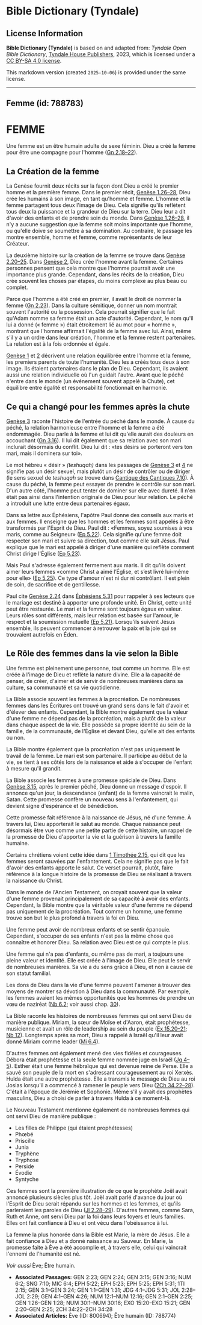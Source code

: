 # Bible Dictionary (Tyndale)

## License Information

**Bible Dictionary (Tyndale)** is based on and adapted from: _Tyndale Open Bible Dictionary_, [Tyndale House Publishers](https://tyndaleopenresources.com/), 2023, which is licensed under a [CC BY-SA 4.0 license](https://creativecommons.org/licenses/by-sa/4.0/legalcode.en).

This markdown version (created `2025-10-06`) is provided under the same license.



--------------------------------

## Femme (id: 788783)

FEMME
=====

Une femme est un être humain adulte de sexe féminin. Dieu a créé la femme pour être une compagne pour l'homme ([Gn 2\.18–22](https://ref.ly/Gen2:18-Gen2:22)).

La Création de la femme
-----------------------

La Genèse fournit deux récits sur la façon dont Dieu a créé le premier homme et la première femme. Dans le premier récit, [Genèse 1\.26–28](https://ref.ly/Gen1:26-Gen1:28), Dieu crée les humains à son image, en tant qu'homme et femme. L'homme et la femme partagent tous deux l'image de Dieu. Cela signifie qu'ils reflètent tous deux la puissance et la grandeur de Dieu sur la terre. Dieu leur a dit d'avoir des enfants et de prendre soin du monde. Dans [Genèse 1\.26–28](https://ref.ly/Gen1:26-Gen1:28), il n'y a aucune suggestion que la femme soit moins importante que l'homme, ou qu'elle doive se soumettre à sa domination. Au contraire, le passage les montre ensemble, homme et femme, comme représentants de leur Créateur.

La deuxième histoire sur la création de la femme se trouve dans [Genèse 2\.20–25](https://ref.ly/Gen2:20-Gen2:25). Dans [Genèse 2](https://ref.ly/Gen2:1-Gen2:25), Dieu crée l'homme avant la femme. Certaines personnes pensent que cela montre que l'homme pourrait avoir une importance plus grande. Cependant, dans les récits de la création, Dieu crée souvent les choses par étapes, du moins complexe au plus beau ou complet.

Parce que l'homme a été créé en premier, il avait le droit de nommer la femme ([Gn 2\.23](https://ref.ly/Gen2:23)). Dans la culture sémitique, donner un nom montrait souvent l'autorité ou la possession. Cela pourrait signifier que le fait qu'Adam nomme sa femme était un acte d'autorité. Cependant, le nom qu'il lui a donné (« femme ») était étroitement lié au mot pour « homme », montrant que l'homme affirmait l'égalité de la femme avec lui. Ainsi, même s'il y a un ordre dans leur création, l'homme et la femme restent partenaires. La relation est à la fois ordonnée et égale.

[Genèse 1](https://ref.ly/Gen1:1-Gen1:31) et [2](https://ref.ly/Gen2:1-Gen2:25) décrivent une relation équilibrée entre l'homme et la femme, les premiers parents de toute l'humanité. Dieu les a créés tous deux à son image. Ils étaient partenaires dans le plan de Dieu. Cependant, ils avaient aussi une relation individuelle où l'un guidait l'autre. Avant que le péché n'entre dans le monde (un événement souvent appelé la Chute), cet équilibre entre égalité et responsabilité fonctionnait en harmonie.

Ce qui a changé pour les femmes après la chute
----------------------------------------------

[Genèse 3](https://ref.ly/Gen3:1-Gen3:24) raconte l'histoire de l'entrée du péché dans le monde. À cause du péché, la relation harmonieuse entre l'homme et la femme a été endommagée. Dieu parle à la femme et lui dit qu'elle aurait des douleurs en accouchant ([Gn 3\.16](https://ref.ly/Gen3:16)). Il lui dit également que sa relation avec son mari inclurait désormais du conflit. Dieu lui dit : «tes désirs se porteront vers ton mari, mais il dominera sur toi».

Le mot hébreu « désir » *(teshuqah)* dans les passages de [Genèse 3](https://ref.ly/Gen3:1-Gen3:24) et [4](https://ref.ly/Gen4:1-Gen4:26) ne signifie pas un désir sexuel, mais plutôt un désir de contrôler ou de diriger (le sens sexuel de *teshuqah* se trouve dans [Cantique des Cantiques 7\.10](https://ref.ly/Song7:10)). À cause du péché, la femme peut essayer de prendre le contrôle sur son mari. D'un autre côté, l'homme peut tenter de dominer sur elle avec dureté. Il n'en était pas ainsi dans l'intention originale de Dieu pour leur relation. Le péché a introduit une lutte entre deux partenaires égaux.

Dans sa lettre aux Éphésiens, l'apôtre Paul donne des conseils aux maris et aux femmes. Il enseigne que les hommes et les femmes sont appelés à être transformés par l'Esprit de Dieu. Paul dit : «Femmes, soyez soumises à vos maris, comme au Seigneur» ([Ep 5\.22](https://ref.ly/Eph5:22)). Cela signifie qu'une femme doit respecter son mari et suivre sa direction, tout comme elle suit Jésus. Paul explique que le mari est appelé à diriger d'une manière qui reflète comment Christ dirige l'Église ([Ep 5\.23](https://ref.ly/Eph5:23)).

Mais Paul s'adresse également fermement aux maris. Il dit qu'ils doivent aimer leurs femmes «comme Christ a aimé l’Église, et s’est livré lui\-même pour elle» ([Ep 5\.25](https://ref.ly/Eph5:25)). Ce type d'amour n'est ni dur ni contrôlant. Il est plein de soin, de sacrifice et de gentillesse.

Paul cite [Genèse 2\.24](https://ref.ly/Gen2:24) dans [Éphésiens 5\.31](https://ref.ly/Eph5:31) pour rappeler à ses lecteurs que le mariage est destiné à apporter une profonde unité. En Christ, cette unité peut être restaurée. Le mari et la femme sont toujours égaux en valeur. Leurs rôles sont différents, mais leur relation est basée sur l'amour, le respect et la soumission mutuelle [(Ep 5\.21\)](https://ref.ly/Eph5:21). Lorsqu'ils suivent Jésus ensemble, ils peuvent commencer à retrouver la paix et la joie qui se trouvaient autrefois en Éden.

Le Rôle des femmes dans la vie selon la Bible
---------------------------------------------

Une femme est pleinement une personne, tout comme un homme. Elle est créée à l'image de Dieu et reflète la nature divine. Elle a la capacité de penser, de créer, d'aimer et de servir de nombreuses manières dans sa culture, sa communauté et sa vie quotidienne.

La Bible associe souvent les femmes à la procréation. De nombreuses femmes dans les Écritures ont trouvé un grand sens dans le fait d'avoir et d'élever des enfants. Cependant, la Bible montre également que la valeur d'une femme ne dépend pas de la procréation, mais a plutôt de la valeur dans chaque aspect de la vie. Elle possède sa propre identité au sein de la famille, de la communauté, de l'Église et devant Dieu, qu'elle ait des enfants ou non.

La Bible montre également que la procréation n'est pas uniquement le travail de la femme. Le mari est son partenaire. Il participe au début de la vie, se tient à ses côtés lors de la naissance et aide à s'occuper de l'enfant à mesure qu'il grandit.

La Bible associe les femmes à une promesse spéciale de Dieu. Dans [Genèse 3\.15](https://ref.ly/Gen3:15), après le premier péché, Dieu donne un message d'espoir. Il annonce qu'un jour, la descendance (enfant) de la femme vaincrait le malin, Satan. Cette promesse confère un nouveau sens à l'enfantement, qui devient signe d'espérance et de bénédiction.

Cette promesse fait référence à la naissance de Jésus, né d'une femme. À travers lui, Dieu apporterait le salut au monde. Chaque naissance peut désormais être vue comme une petite partie de cette histoire, un rappel de la promesse de Dieu d'apporter la vie et la guérison à travers la famille humaine.

Certains chrétiens voient cette idée dans [1 Timothée 2\.15](https://ref.ly/1Tim2:15), qui dit que les femmes seront sauvées par l'enfantement. Cela ne signifie pas que le fait d'avoir des enfants apporte le salut. Ce verset pourrait, plutôt, faire référence à la longue histoire de la promesse de Dieu se réalisant à travers la naissance du Christ.

Dans le monde de l'Ancien Testament, on croyait souvent que la valeur d'une femme provenait principalement de sa capacité à avoir des enfants. Cependant, la Bible montre que la véritable valeur d'une femme ne dépend pas uniquement de la procréation. Tout comme un homme, une femme trouve son but le plus profond à travers la foi en Dieu.

Une femme peut avoir de nombreux enfants et se sentir épanouie. Cependant, s'occuper de ses enfants n'est pas la même chose que connaître et honorer Dieu. Sa relation avec Dieu est ce qui compte le plus.

Une femme qui n'a pas d'enfants, ou même pas de mari, a toujours une pleine valeur et identité. Elle est créée à l'image de Dieu. Elle peut le servir de nombreuses manières. Sa vie a du sens grâce à Dieu, et non à cause de son statut familial.

Les dons de Dieu dans la vie d'une femme peuvent l'amener à trouver des moyens de montrer sa dévotion à Dieu dans la communauté. Par exemple, les femmes avaient les mêmes opportunités que les hommes de prendre un vœu de naziréat ([Nb 6\.2](https://ref.ly/Num6:2); voir aussi chap. [30](https://ref.ly/Num30:1-Num30:16)).

La Bible raconte les histoires de nombreuses femmes qui ont servi Dieu de manière publique. Miriam, la sœur de Moïse et d'Aaron, était prophétesse, musicienne et avait un rôle de leadership au sein du peuple ([Ex 15\.20–21](https://ref.ly/Exod15:20-Exod15:21); [Nb 12](https://ref.ly/Num12:1-Num12:16)). Longtemps après sa mort, Dieu a rappelé à Israël qu'il leur avait donné Miriam comme leader ([Mi 6\.4](https://ref.ly/Mic6:4)).

D'autres femmes ont également mené des vies fidèles et courageuses. Débora était prophétesse et la seule femme nommée juge en Israël ([Jg 4–5](https://ref.ly/Judg4:1-Judg5:31)). Esther était une femme hébraïque qui est devenue reine de Perse. Elle a sauvé son peuple de la mort en s'adressant courageusement au roi Xerxès. Hulda était une autre prophétesse. Elle a transmis le message de Dieu au roi Josias lorsqu'il a commencé à ramener le peuple vers Dieu ([2Ch 34\.22–28](https://ref.ly/2Chr34:22-2Chr34:28)). C'était à l'époque de Jérémie et Sophonie. Même s'il y avait des prophètes masculins, Dieu a choisi de parler à travers Hulda à ce moment\-là.

Le Nouveau Testament mentionne également de nombreuses femmes qui ont servi Dieu de manière publique :

* Les filles de Philippe (qui étaient prophétesses)
* Phœbé
* Priscille
* Junia
* Tryphène
* Tryphose
* Perside
* Évodie
* Syntyche

Ces femmes sont la première illustration de ce que le prophète Joël avait annoncé plusieurs siècles plus tôt. Joël avait parlé d'avance du jour où l'Esprit de Dieu serait répandu sur les hommes et les femmes, et qu'ils parleraient les paroles de Dieu ([Jl 2\.28–29](https://ref.ly/Joel2:28-Joel2:29)). D'autres femmes, comme Sara, Ruth et Anne, ont servi Dieu par la foi dans leurs foyers et leurs familles. Elles ont fait confiance à Dieu et ont vécu dans l'obéissance à lui.

La femme la plus honorée dans la Bible est Marie, la mère de Jésus. Elle a fait confiance à Dieu et a donné naissance au Sauveur. En Marie, la promesse faite à Ève a été accomplie et, à travers elle, celui qui vaincrait l'ennemi de l'humanité est né.

*Voir aussi* Ève; Être humain.

* **Associated Passages:** GEN 2:23; GEN 2:24; GEN 3:15; GEN 3:16; NUM 6:2; SNG 7:10; MIC 6:4; EPH 5:22; EPH 5:23; EPH 5:25; EPH 5:31; 1TI 2:15; GEN 3:1–GEN 3:24; GEN 1:1–GEN 1:31; JDG 4:1–JDG 5:31; JOL 2:28–JOL 2:29; GEN 4:1–GEN 4:26; NUM 12:1–NUM 12:16; GEN 2:1–GEN 2:25; GEN 1:26–GEN 1:28; NUM 30:1–NUM 30:16; EXO 15:20–EXO 15:21; GEN 2:20–GEN 2:25; 2CH 34:22–2CH 34:28
* **Associated Articles:** Ève (ID: 800694); Être humain (ID: 788774)

